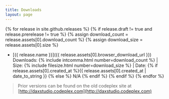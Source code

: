```yaml
---
title: Downloads
layout: page
---
```


{% for release in  site.github.releases %} 
{% if release.draft != true and release.prerelease != true %}
{% assign download_count = release.assets[0].download_count  %}
{% assign download_size = release.assets[0].size %}
- [{{ release.name }}]({{ release.assets[0].browser_download_url }})
   Downloads: {% include intcomma.html number=download_count %} \| Size: {% include filesize.html number=download_size %} \| Date: {% if release.assets[0].created_at  %}{{ release.assets[0].created_at | date_to_string }} {% else %} N/A {% endif %}
   {% endif %}
{% endfor %}

> Prior versions can be found on the old codeplex site at [http://daxstudio.codeplex.com](http://daxstudio.codeplex.com)